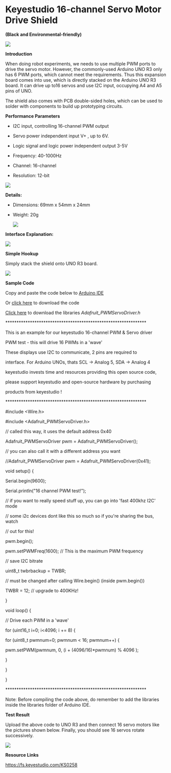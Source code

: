 # **Keyestudio 16-channel Servo Motor Drive Shield**

**(Black and Environmental-friendly)**

**![](media/575940bf39ce0220a56a6a83b2e6c66c.jpeg)**

**Introduction**

When doing robot experiments, we needs to use multiple PWM ports to drive the
servo motor. However, the commonly-used Arduino UNO R3 only has 6 PWM ports,
which cannot meet the requirements. Thus this expansion board comes into use,
which is directly stacked on the Arduino UNO R3 board. It can drive up to16
servos and use I2C input, occupying A4 and A5 pins of UNO.

The shield also comes with PCB double-sided holes, which can be used to solder
with components to build up prototyping circuits.

**Performance Parameters**

-   I2C input, controlling 16-channel PWM output

-   Servo power independent input V+ , up to 6V.

-   Logic signal and logic power independent output 3-5V

-   Frequency: 40-1000Hz

-   Channel: 16-channel

-   Resolution: 12-bit

![](media/b7118f1dc13cb6bc2051fe13a337f21f.jpeg)

**Details:**

-   Dimensions: 69mm x 54mm x 24mm

-   Weight: 20g

    ![](media/61e2e26abcde5c0c6a77deb2a8c11b69.jpeg)

**Interface Explanation:**

**![](media/b8846fd5c5f6c61ba6a437a1892558be.jpeg)**

**Simple Hookup**

Simply stack the shield onto UNO R3 board.

![](media/a9f6a7d4a773cc28c467ab1efd34dc64.jpeg)

**Sample Code**

Copy and paste the code below to [Arduino
IDE](http://wiki.keyestudio.com/index.php/How_to_Download_Arduino_IDE)

Or [click
here](https://drive.google.com/open?id=1YDzJsMsh73CfSdYTp9wnSdedQanG6fzj) to
download the code

[Click here](https://drive.google.com/open?id=1uSpbRoHXHS3WPgWmKU0ex4NOjDMh0Z5j)
to download the libraries *Adafruit_PWMServoDriver.h*

\*\*\*\*\*\*\*\*\*\*\*\*\*\*\*\*\*\*\*\*\*\*\*\*\*\*\*\*\*\*\*\*\*\*\*\*\*\*\*\*\*\*\*\*\*\*\*\*\*\*\*\*\*\*\*\*\*\*\*\*\*\*\*

This is an example for our keyestudio 16-channel PWM & Servo driver

PWM test - this will drive 16 PWMs in a 'wave'

These displays use I2C to communicate, 2 pins are required to

interface. For Arduino UNOs, thats SCL -\> Analog 5, SDA -\> Analog 4

keyestudio invests time and resources providing this open source code,

please support keyestudio and open-source hardware by purchasing

products from keyestudio !

\*\*\*\*\*\*\*\*\*\*\*\*\*\*\*\*\*\*\*\*\*\*\*\*\*\*\*\*\*\*\*\*\*\*\*\*\*\*\*\*\*\*\*\*\*\*\*\*\*\*\*\*\*\*\*\*\*\*\*\*\*\*\*

\#include \<Wire.h\>

\#include \<Adafruit_PWMServoDriver.h\>

// called this way, it uses the default address 0x40

Adafruit_PWMServoDriver pwm = Adafruit_PWMServoDriver();

// you can also call it with a different address you want

//Adafruit_PWMServoDriver pwm = Adafruit_PWMServoDriver(0x41);

void setup() {

Serial.begin(9600);

Serial.println("16 channel PWM test!");

// if you want to really speed stuff up, you can go into 'fast 400khz I2C' mode

// some i2c devices dont like this so much so if you're sharing the bus, watch

// out for this!

pwm.begin();

pwm.setPWMFreq(1600); // This is the maximum PWM frequency

// save I2C bitrate

uint8_t twbrbackup = TWBR;

// must be changed after calling Wire.begin() (inside pwm.begin())

TWBR = 12; // upgrade to 400KHz!

}

void loop() {

// Drive each PWM in a 'wave'

for (uint16_t i=0; i\<4096; i += 8) {

for (uint8_t pwmnum=0; pwmnum \< 16; pwmnum++) {

pwm.setPWM(pwmnum, 0, (i + (4096/16)\*pwmnum) % 4096 );

}

}

}

\*\*\*\*\*\*\*\*\*\*\*\*\*\*\*\*\*\*\*\*\*\*\*\*\*\*\*\*\*\*\*\*\*\*\*\*\*\*\*\*\*\*\*\*\*\*\*\*\*\*\*\*\*\*\*\*\*\*\*\*\*\*\*

Note: Before compiling the code above, do remember to add the libraries inside
the libraries folder of Arduino IDE.

**Test Result**

Upload the above code to UNO R3 and then connect 16 servo motors like the
pictures shown below. Finally, you should see 16 servos rotate successively.

![](media/ba970b2136d8a2b546eb79e895c07d21.jpeg)

**Resource Links**

<https://fs.keyestudio.com/KS0258>
